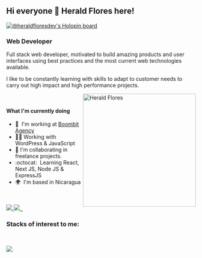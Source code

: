 ## Hi everyone 👋 Herald Flores here!

[![@heraldfloresdev's Holopin board](https://holopin.me/heraldfloresdev)](https://holopin.io/@heraldfloresdev)

### Web Developer

Full stack web developer, motivated to build amazing products and user
interfaces using best practices and the most current web technologies available.

I like to be constantly learning with skills to adapt to customer needs to carry
out high impact and high performance projects.

<img align="right" alt="Herald Flores" src="./assets/herald-flores.png" width="300px" />

<br />

#### What I'm currently doing

- 🚀  I'm working at [Boombit Agency](http://boombit.agency)<br />
- 👨‍💻 Working with WordPress & JavaScript <br />
- 🤝 I'm collaborating in freelance projects. <br />
- :octocat:  Learning React, Next JS, Node JS & ExpressJS <br />
- 🌍  I'm based in Nicaragua

<br/>

<p align="left" dir="auto">
  <a aria-label="LinkedIn Herald Flores" href="https://www.linkedin.com/in/herald-flores-dev/" rel="nofollow">
    <img src="https://img.shields.io/badge/linkedin-%230077B5.svg?style=for-the-badge&logo=linkedin&logoColor=white">
  </a>
  <a aria-label="FreecodeCamp Herald Flores" href="https://www.freecodecamp.org/heraldFlores" rel="nofollow">
    <img src="https://img.shields.io/badge/Freecodecamp-%23123.svg?&style=for-the-badge&logo=freecodecamp&logoColor=green">
  </a>
  <a aria-label="Hacker Rank Herald Flores" href="https://www.hackerrank.com/heraldflores95">
    <img alt="" src="https://img.shields.io/badge/-Hackerrank-2EC866?style=for-the-badge&logo=HackerRank&logoColor=white">
  </a>
  <a aria-label="Gmail Herald Flores" href="mailto:heraldflores95@gmail.com">
    <img alt="" src="https://img.shields.io/badge/Gmail-D14836?style=for-the-badge&logo=gmail&logoColor=white">
  </a>
</p>

### Stacks of interest to me:

<br />
<p align="left">
  <a href="https://skillicons.dev">
    <img src="https://skillicons.dev/icons?i=html,css,sass,javascript,typescript,webpack,react,nextjs,nodejs,express,php,wordpress,tailwindcss,bootstrap,git,mongodb,mysql,docker,heroku,netlify,figma&theme=dark&perline=7" />
  </a>
</p>
